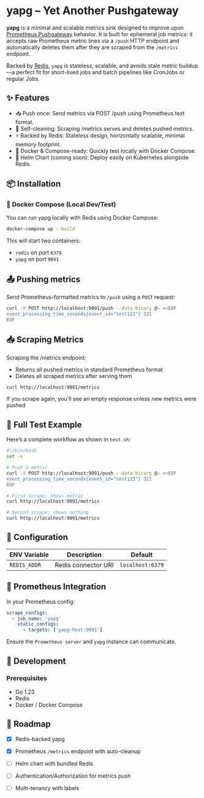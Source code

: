 # yapg – Yet Another Pushgateway

**yapg** is a minimal and scalable metrics sink designed to improve upon [Prometheus Pushgateway](https://github.com/prometheus/pushgateway) behavior. It is built for ephemeral job metrics: it accepts raw Prometheus metric lines via a `/push` HTTP endpoint and automatically deletes them after they are scraped from the `/metrics` endpoint.

Backed by [Redis](https://github.com/redis/redis), `yapg` is stateless, scalable, and avoids stale metric buildup—a perfect fit for short-lived jobs and batch pipelines like CronJobs or regular Jobs.

## ✨ Features

* 📥 Push once: Send metrics via POST /push using Prometheus text format.
* 🧹 Self-cleaning: Scraping /metrics serves and deletes pushed metrics.
* ⚡ Backed by Redis: Stateless design, horizontally scalable, minimal memory footprint.
* 🐳 Docker & Compose-ready: Quickly test locally with Docker Compose.
* 🚀 Helm Chart (coming soon): Deploy easily on Kubernetes alongside Redis.

## 📦 Installation

### 🐳 Docker Compose (Local Dev/Test)

You can run yapg locally with Redis using Docker Compose:

```bash
docker-compose up --build
```

This will start two containers:
* `redis` on port `6379`
* `yapg` on port `9091`

## 📤 Pushing metrics

Send Prometheus-formatted metrics to `/push` using a `POST` request:

```bash
curl -X POST http://localhost:9091/push --data-binary @- <<EOF
event_processing_time_seconds{event_id="test123"} 321
EOF
```

## 📥 Scraping Metrics

Scraping the /metrics endpoint:
* Returns all pushed metrics in standard Prometheus format
* Deletes all scraped metrics after serving them

```bash
curl http://localhost:9091/metrics
```

If you scrape again, you'll see an empty response unless new metrics were pushed

## 🧪 Full Test Example

Here’s a complete workflow as shown in `test.sh`:

```bash
#!/bin/bash
set -e

# Push a metric
curl -X POST http://localhost:9091/push --data-binary @- <<EOF
event_processing_time_seconds{event_id="test123"} 321
EOF

# First scrape: shows metric
curl http://localhost:9091/metrics

# Second scrape: shows nothing
curl http://localhost:9091/metrics
```

## 🧰 Configuration

| ENV Variable | Description | Default |
| ------------ | ----------- | ------- |
|   `REDIS_ADDR` | Redis connector URI | `localhost:6379` |

## 📜 Prometheus Integration

In your Prometheus config:

```yaml
scrape_configs:
  - job_name: 'yapg'
    static_configs:
      - targets: ['yapg-host:9091']
```

Ensure the `Prometheus server` and `yapg` instance can communicate.

## 🔧 Development

### Prerequisites

* Go 1.23
* Redis
* Docker / Docker Compose

## 📌 Roadmap

- [X] Redis-backed yapg
- [X] Prometheus `/metrics` endpoint with auto-cleanup
- [ ] Helm chart with bundled Redis
- [ ] Authentication/Authorization for metrics push
- [ ] Multi-tenancy with labels


